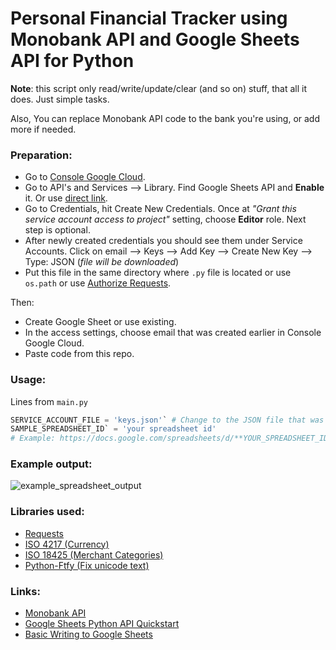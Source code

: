 # Personal Financial Tracker using Monobank API and Google Sheets API for Python

**Note**: this script only read/write/update/clear (and so on) stuff, that all it does. Just simple tasks. 

Also, You can replace Monobank API code to the bank you're using, or add more if needed.

### Preparation:
- Go to [Console Google Cloud](https://console.cloud.google.com/home/).
- Go to API's and Services --> Library. Find Google Sheets API and **Enable** it. Or use [direct link](https://console.cloud.google.com/apis/library/sheets.googleapis.com?q=sheets&id=739c20c5-5641-41e8-a938-e55ddc082ad1&project=monobank-311911).
- Go to Credentials, hit Create New Credentials. Once at _"Grant this service account access to project"_ setting, choose **Editor** role. Next step is optional.
- After newly created credentials you should see them under Service Accounts. Click on email --> Keys --> Add Key --> Create New Key --> Type: JSON (_file will be downloaded_)
- Put this file in the same directory where `.py` file is located or use ` os.path` or use [Authorize Requests](https://developers.google.com/sheets/api/guides/authorizing).

Then:
- Create Google Sheet or use existing.
- In the access settings, choose email that was created earlier in Console Google Cloud.
- Paste code from this repo.

### Usage:

Lines from `main.py`
```python
SERVICE_ACCOUNT_FILE = 'keys.json'` # Change to the JSON file that was downloaded earlier.
SAMPLE_SPREADSHEET_ID` = 'your spreadsheet id' 
# Example: https://docs.google.com/spreadsheets/d/**YOUR_SPREADSHEET_ID**/edit#gid=0
```

### Example output:

![example_spreadsheet_output](https://user-images.githubusercontent.com/78694043/116234954-ee828a00-a765-11eb-92c2-fb37c4ce27f1.jpg)

### Libraries used:
- [Requests](https://github.com/psf/requests)
- [ISO 4217 (Currency)](https://github.com/ikseek/iso_4217)
- [ISO 18425 (Merchant Categories)](https://github.com/jleclanche/python-iso18245)
- [Python-Ftfy (Fix unicode text)](https://github.com/LuminosoInsight/python-ftfy)

### Links: 
- [Monobank API](https://api.monobank.ua/docs)
- [Google Sheets Python API Quickstart](https://developers.google.com/sheets/api/quickstart/python)
- [Basic Writing to Google Sheets](https://developers.google.com/sheets/api/samples/writing)
